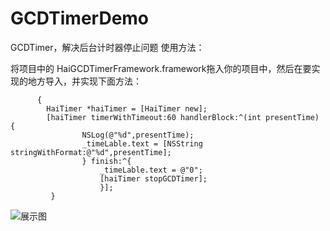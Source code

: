 # GCDTimerDemo
GCDTimer，解决后台计时器停止问题  使用方法：

将项目中的 HaiGCDTimerFramework.framework拖入你的项目中，然后在要实现的地方导入，并实现下面方法：
```   if ([_timeLable.text intValue] &lt;= 0)   
      {        
        HaiTimer *haiTimer = [HaiTimer new];     
        [haiTimer timerWithTimeout:60 handlerBlock:^(int presentTime) {                    
                NSLog(@"%d",presentTime);            
                _timeLable.text = [NSString stringWithFormat:@"%d",presentTime];        
                } finish:^{                    
                    _timeLable.text = @"0";           
                    [haiTimer stopGCDTimer];        
                    }];    
         }  
```

![展示图](https://github.com/diankuanghuolong/GCDTimerDemo/blob/master/GCDTimer/showImages/HaiGCDTimer.gif)
